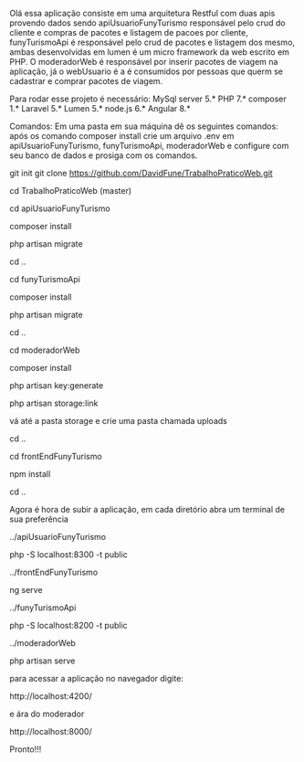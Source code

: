 Olá essa aplicação consiste em uma arquitetura Restful com duas apis provendo 
dados sendo apiUsuarioFunyTurismo responsável pelo crud do cliente e compras de
pacotes e listagem de pacoes por cliente, funyTurismoApi é responsável pelo crud de pacotes e listagem dos mesmo, ambas desenvolvidas em lumen é um micro framework da web escrito em PHP.
O moderadorWeb  é responsável por inserir pacotes de viagem na aplicação,
já o webUsuario é a é consumidos por pessoas que querm se cadastrar e comprar pacotes de viagem.

Para rodar esse projeto é necessário:
MySql server 5.*
PHP 7.*
composer 1.*
Laravel 5.*
Lumen 5.*
node.js 6.*
Angular 8.*

Comandos:
Em uma pasta em sua máquina dê os seguintes comandos:
após os comando composer install crie um arquivo .env em 
apiUsuarioFunyTurismo, funyTurismoApi,  moderadorWeb
e configure com seu banco de dados e prosiga com os 
comandos.

git init
git clone https://github.com/DavidFune/TrabalhoPraticoWeb.git

cd TrabalhoPraticoWeb (master)

cd apiUsuarioFunyTurismo

composer install

php artisan migrate

cd ..

cd funyTurismoApi

composer install

php artisan migrate

cd ..

cd moderadorWeb

composer install

php artisan key:generate

php artisan storage:link

vá até a pasta storage e crie uma pasta chamada uploads

cd ..

cd frontEndFunyTurismo

npm install

cd ..

Agora é hora de subir a aplicação, em cada
diretório abra um terminal de sua preferência 

../apiUsuarioFunyTurismo

php -S localhost:8300 -t public

../frontEndFunyTurismo

ng serve

../funyTurismoApi

php -S localhost:8200 -t public

../moderadorWeb

php artisan serve

para acessar a aplicação no navegador digite:

http://localhost:4200/

e ára do moderador 

http://localhost:8000/

Pronto!!!
